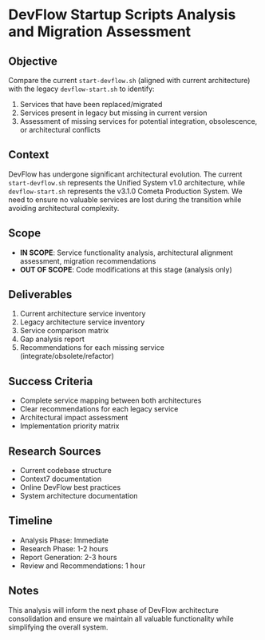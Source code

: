 # DevFlow Startup Scripts Analysis and Migration Assessment

## Objective

Compare the current `start-devflow.sh` (aligned with current architecture) with the legacy `devflow-start.sh` to identify:
1. Services that have been replaced/migrated
2. Services present in legacy but missing in current version
3. Assessment of missing services for potential integration, obsolescence, or architectural conflicts

## Context

DevFlow has undergone significant architectural evolution. The current `start-devflow.sh` represents the Unified System v1.0 architecture, while `devflow-start.sh` represents the v3.1.0 Cometa Production System. We need to ensure no valuable services are lost during the transition while avoiding architectural complexity.

## Scope

- **IN SCOPE**: Service functionality analysis, architectural alignment assessment, migration recommendations
- **OUT OF SCOPE**: Code modifications at this stage (analysis only)

## Deliverables

1. Current architecture service inventory
2. Legacy architecture service inventory
3. Service comparison matrix
4. Gap analysis report
5. Recommendations for each missing service (integrate/obsolete/refactor)

## Success Criteria

- Complete service mapping between both architectures
- Clear recommendations for each legacy service
- Architectural impact assessment
- Implementation priority matrix

## Research Sources

- Current codebase structure
- Context7 documentation
- Online DevFlow best practices
- System architecture documentation

## Timeline

- Analysis Phase: Immediate
- Research Phase: 1-2 hours
- Report Generation: 2-3 hours
- Review and Recommendations: 1 hour

## Notes

This analysis will inform the next phase of DevFlow architecture consolidation and ensure we maintain all valuable functionality while simplifying the overall system.
